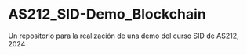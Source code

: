 # AS212_SID-Demo_Blockchain
Un repositorio para la realización de una demo del curso SID de AS212, 2024
